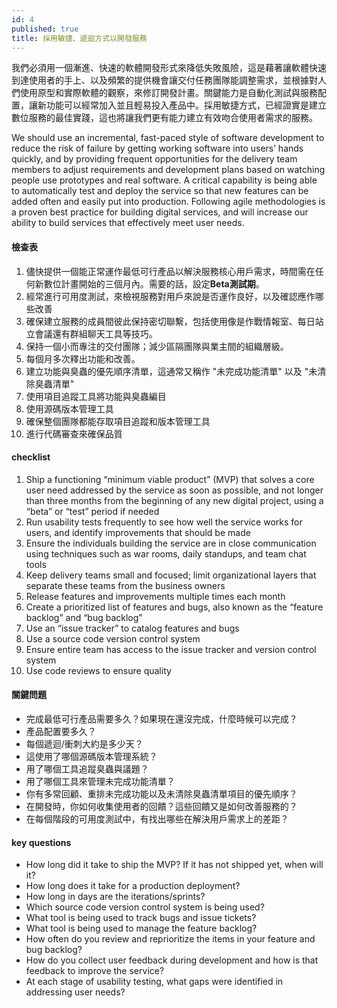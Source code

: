 ```yaml
---
id: 4
published: true
title: 採用敏捷、遞迴方式以開發服務
---
```

我們必須用一個漸進、快速的軟體開發形式來降低失敗風險，這是藉著讓軟體快速到達使用者的手上、以及頻繁的提供機會讓交付任務團隊能調整需求，並根據對人們使用原型和實際軟體的觀察，來修訂開發計畫。關鍵能力是自動化測試與服務配置，讓新功能可以經常加入並且輕易投入產品中。採用敏捷方式，已經證實是建立數位服務的最佳實踐，這也將讓我們更有能力建立有效吻合使用者需求的服務。

We should use an incremental, fast-paced style of software development to reduce the risk of failure by getting working software into users’ hands quickly, and by providing frequent opportunities for the delivery team members to adjust requirements and development plans based on watching people use prototypes and real software. A critical capability is being able to automatically test and deploy the service so that new features can be added often and easily put into production. Following agile methodologies is a proven best practice for building digital services, and will increase our ability to build services that effectively meet user needs.

#### 檢查表

1. 儘快提供一個能正常運作最低可行產品以解決服務核心用戶需求，時間需在任何新數位計畫開始的三個月內。需要的話，設定**Beta測試期**。
2. 經常進行可用度測試，來檢視服務對用戶來說是否運作良好，以及確認應作哪些改善
3. 確保建立服務的成員間彼此保持密切聯繫，包括使用像是作戰情報室、每日站立會議還有群組聊天工具等技巧。
4. 保持一個小而專注的交付團隊；減少區隔團隊與業主間的組織層級。
5. 每個月多次釋出功能和改善。
6. 建立功能與臭蟲的優先順序清單，這通常又稱作 "未完成功能清單" 以及 "未清除臭蟲清單"
7. 使用項目追蹤工具將功能與臭蟲編目
8. 使用源碼版本管理工具
9. 確保整個團隊都能存取項目追蹤和版本管理工具
10. 進行代碼審查來確保品質

#### checklist
1. Ship a functioning “minimum viable product” (MVP) that solves a core user need addressed by the service as soon as possible, and not longer than three months from the beginning of any new digital project, using a “beta” or “test” period if needed
2. Run usability tests frequently to see how well the service works for users, and identify improvements that should be made
3. Ensure the individuals building the service are in close communication using techniques such as war rooms, daily standups, and team chat tools
4. Keep delivery teams small and focused; limit organizational layers that separate these teams from the business owners
5. Release features and improvements multiple times each month
6. Create a prioritized list of features and bugs, also known as the “feature backlog” and “bug backlog”
7. Use an “issue tracker” to catalog features and bugs
8. Use a source code version control system
9. Ensure entire team has access to the issue tracker and version control system
10. Use code reviews to ensure quality

#### 關鍵問題
- 完成最低可行產品需要多久？如果現在還沒完成，什麼時候可以完成？
- 產品配置要多久？
- 每個遞迴/衝刺大約是多少天？
- 這使用了哪個源碼版本管理系統？
- 用了哪個工具追蹤臭蟲與議題？
- 用了哪個工具來管理未完成功能清單？
- 你有多常回顧、重排未完成功能以及未清除臭蟲清單項目的優先順序？
- 在開發時，你如何收集使用者的回饋？這些回饋又是如何改善服務的？
- 在每個階段的可用度測試中，有找出哪些在解決用戶需求上的差距？

#### key questions
- How long did it take to ship the MVP? If it has not shipped yet, when will it?
- How long does it take for a production deployment?
- How long in days are the iterations/sprints?
- Which source code version control system is being used?
- What tool is being used to track bugs and issue tickets?
- What tool is being used to manage the feature backlog?
- How often do you review and reprioritize the items in your feature and bug backlog?
- How do you collect user feedback during development and how is that feedback to improve the service?
- At each stage of usability testing, what gaps were identified in addressing user needs?